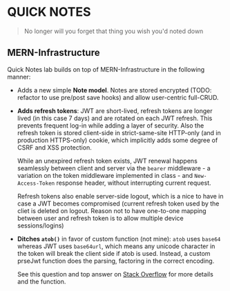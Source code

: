 # QUICK NOTES

<blockquote>No longer will you forget that thing you wish you'd noted down</blockquote>

## MERN-Infrastructure
Quick Notes lab builds on top of MERN-Infrastructure in the following manner:
+ Adds a new simple **Note model**. Notes are stored encrypted (TODO: refactor to use pre/post save hooks) and allow user-centric full-CRUD.
+ **Adds refresh tokens**: JWT are short-lived, refresh tokens are longer lived (in this case 7 days) and are rotated on each JWT refresh. This prevents frequent log-in while adding a layer of security. Also the refresh token is stored client-side in strict-same-site HTTP-only (and in production HTTPS-only) cookie, which implicitly adds some degree of CSRF and XSS protection. 

    While an unexpired refresh token exists, JWT renewal happens seamlessly between client and server via the `bearer` middleware - a variation on the token middleware implemented in class - and `New-Access-Token` response header, without interrupting current request.

    Refresh tokens also enable server-side logout, which is a nice to have in case a JWT becomes compromised (current refresh token used by the cliet is deleted on logout. Reason not to have one-to-one mapping between user and refresh token is to allow multiple device sessions/logins)
+ **Ditches `atob()`** in favor of custom function (not mine): `atob` uses `base64` whereas JWT uses `base64url`, which means any unicode character in the token will break the client side if atob is used. Instead, a custom prseJwt function does the parsing, factoring in the correct encoding.

  See this question and top answer on [Stack Overflow](https://stackoverflow.com/questions/38552003/how-to-decode-jwt-token-in-javascript-without-using-a-library) for more details and the function.
